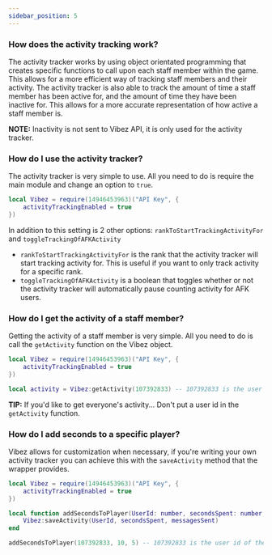 ```yaml
---
sidebar_position: 5
---
```


### How does the activity tracking work?
The activity tracker works by using object orientated programming that creates specific functions to call upon each staff member within the game. This allows for a more efficient way of tracking staff members and their activity. The activity tracker is also able to track the amount of time a staff member has been active for, and the amount of time they have been inactive for. This allows for a more accurate representation of how active a staff member is.

**NOTE:** Inactivity is not sent to Vibez API, it is only used for the activity tracker.

### How do I use the activity tracker?
The activity tracker is very simple to use. All you need to do is require the main module and change an option to `true`.

```lua
local Vibez = require(14946453963)("API Key", {
    activityTrackingEnabled = true
})
```

In addition to this setting is 2 other options: `rankToStartTrackingActivityFor` and `toggleTrackingOfAFKActivity`
- `rankToStartTrackingActivityFor` is the rank that the activity tracker will start tracking activity for. This is useful if you want to only track activity for a specific rank.
- `toggleTrackingOfAFKActivity` is a boolean that toggles whether or not the activity tracker will automatically pause counting activity for AFK users.

### How do I get the activity of a staff member?
Getting the activity of a staff member is very simple. All you need to do is call the `getActivity` function on the Vibez object.

```lua
local Vibez = require(14946453963)("API Key", {
    activityTrackingEnabled = true
})

local activity = Vibez:getActivity(107392833) -- 107392833 is the user id of the staff member
```

**TIP:** If you'd like to get everyone's activity... Don't put a user id in the `getActivity` function.

### How do I add seconds to a specific player?
Vibez allows for customization when necessary, if you're writing your own activity tracker you can achieve this with the `saveActivity` method that the wrapper provides.

```lua
local Vibez = require(14946453963)("API Key", {
    activityTrackingEnabled = true
})

local function addSecondsToPlayer(UserId: number, secondsSpent: number, messagesSent: number)
    Vibez:saveActivity(UserId, secondsSpent, messagesSent)
end

addSecondsToPlayer(107392833, 10, 5) -- 107392833 is the user id of the staff member
```